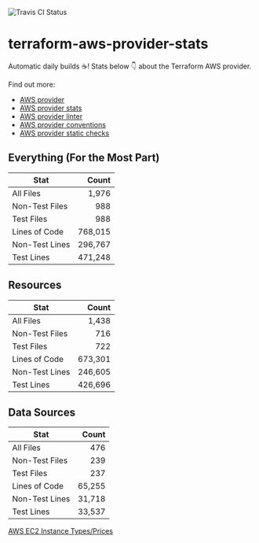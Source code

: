 ![Travis CI Status](https://travis-ci.org/YakDriver/terraform-aws-provider-stats.svg?branch=main)
# terraform-aws-provider-stats

Automatic daily builds :coffee:! Stats below :point_down: about the Terraform AWS provider.

Find out more:
* [AWS provider](https://github.com/terraform-providers/terraform-provider-aws)
* [AWS provider stats](https://github.com/YakDriver/terraform-aws-provider-stats)
* [AWS provider linter](https://github.com/terraform-providers/terraform-provider-aws/tree/master/awsproviderlint)
* [AWS provider conventions](https://github.com/YakDriver/terraform-aws-conventions)
* [AWS provider static checks](https://github.com/YakDriver/terraform-aws-provider-static-checks)



## Everything (For the Most Part)

|  Stat  |  Count  |
| ------------- | -------------: |
|  All Files  |  1,976  |
|  Non-Test Files  |  988  |
|  Test Files  |  988  |
|  Lines of Code  |  768,015  |
|  Non-Test Lines  |  296,767  |
|  Test Lines  |  471,248  |



## Resources

|  Stat  |  Count  |
| ------------- | -------------: |
|  All Files  |  1,438  |
|  Non-Test Files  |  716  |
|  Test Files  |  722  |
|  Lines of Code  |  673,301  |
|  Non-Test Lines  |  246,605  |
|  Test Lines  |  426,696  |



## Data Sources

|  Stat  |  Count  |
| ------------- | -------------: |
|  All Files  |  476  |
|  Non-Test Files  |  239  |
|  Test Files  |  237  |
|  Lines of Code  |  65,255  |
|  Non-Test Lines  |  31,718  |
|  Test Lines  |  33,537  |




[AWS EC2 Instance Types/Prices](https://github.com/YakDriver/aws-ec2-instance-types)
